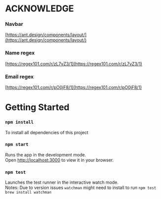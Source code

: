 # ACKNOWLEDGE

### Navbar

[https://ant.design/components/layout/](https://ant.design/components/layout/)

### Name regex

[https://regex101.com/r/zL7vZ3/1](https://regex101.com/r/zL7vZ3/1)

### Email regex

[https://regex101.com/r/pO0jF8/1](https://regex101.com/r/pO0jF8/1)

# Getting Started

### `npm install`

To install all dependencies of this project

### `npm start`

Runs the app in the development mode.\
Open [http://localhost:3000](http://localhost:3000) to view it in your browser.

### `npm test`

Launches the test runner in the interactive watch mode.\
Notes: Due to version issues `watchman` might need to install to run `npm test`\
`brew install watchman`